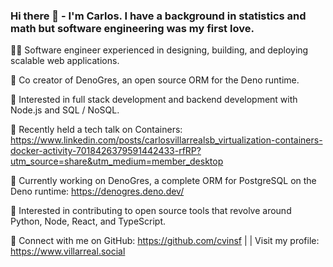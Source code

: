 ### Hi there 👋 - I'm Carlos. I have a background in statistics and math but software engineering was my first love. 


👨‍💻 Software engineer experienced in designing, building, and deploying scalable web applications.

🤝 Co creator of DenoGres, an open source ORM for the Deno runtime.

🎯 Interested in full stack development and backend development with Node.js and SQL / NoSQL.

🎤 Recently held a tech talk on Containers: <a>https://www.linkedin.com/posts/carlosvillarrealsb_virtualization-containers-docker-activity-7018426379591442433-rfRP?utm_source=share&utm_medium=member_desktop<a/>

🚧 Currently working on DenoGres, a complete ORM for PostgreSQL on the Deno runtime: https://denogres.deno.dev/

🔧 Interested in contributing to open source tools that revolve around Python, Node, React, and TypeScript.

🔗 Connect with me on GitHub: https://github.com/cvinsf | | Visit my profile: https://www.villarreal.social
